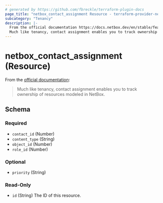 ```yaml
---
# generated by https://github.com/fbreckle/terraform-plugin-docs
page_title: "netbox_contact_assignment Resource - terraform-provider-netbox"
subcategory: "Tenancy"
description: |-
  From the official documentation https://docs.netbox.dev/en/stable/features/contacts#contactassignments_1:
  Much like tenancy, contact assignment enables you to track ownership of resources modeled in NetBox.
---
```


# netbox_contact_assignment (Resource)

From the [official documentation](https://docs.netbox.dev/en/stable/features/contacts#contactassignments_1):

> Much like tenancy, contact assignment enables you to track ownership of resources modeled in NetBox.



<!-- schema generated by tfplugindocs -->
## Schema

### Required

- `contact_id` (Number)
- `content_type` (String)
- `object_id` (Number)
- `role_id` (Number)

### Optional

- `priority` (String)

### Read-Only

- `id` (String) The ID of this resource.


